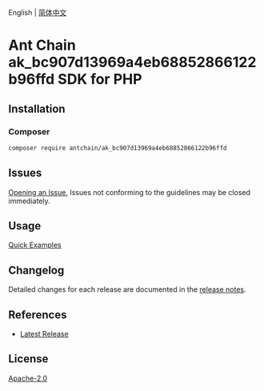 English | [简体中文](README-CN.md)

# Ant Chain ak_bc907d13969a4eb68852866122b96ffd SDK for PHP

## Installation

### Composer

```bash
composer require antchain/ak_bc907d13969a4eb68852866122b96ffd
```

## Issues

[Opening an Issue](https://github.com/alipay/antchain-openapi-prod-sdk/issues/new), Issues not conforming to the guidelines may be closed immediately.

## Usage

[Quick Examples](https://github.com/alipay/antchain-openapi-prod-sdk/blob/master/docs/0-Examples-EN.md#quick-examples)

## Changelog

Detailed changes for each release are documented in the [release notes](./ChangeLog.txt).

## References

* [Latest Release](https://github.com/antchain-openapi-sdk-php)

## License

[Apache-2.0](http://www.apache.org/licenses/LICENSE-2.0)
